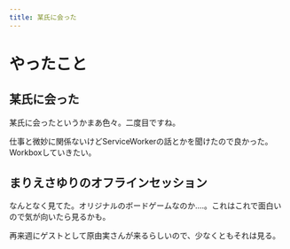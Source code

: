 ```yaml
---
title: 某氏に会った
---
```


# やったこと

## 某氏に会った

某氏に会ったというかまあ色々。二度目ですね。

仕事と微妙に関係ないけどServiceWorkerの話とかを聞けたので良かった。Workboxしていきたい。

## まりえさゆりのオフラインセッション

なんとなく見てた。オリジナルのボードゲームなのか‥‥。これはこれで面白いので気が向いたら見るかも。

再来週にゲストとして原由実さんが来るらしいので、少なくともそれは見る。
